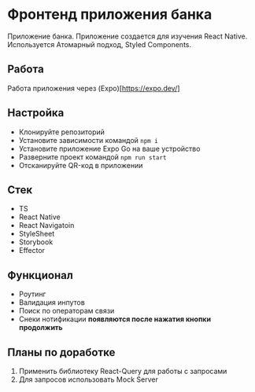 # Фронтенд приложения банка
Приложение банка. Приложение создается для изучения React Native. Используется Атомарный подход, Styled Components.

## Работа
Работа приложения через (Expo)[https://expo.dev/]

## Настройка
* Клонируйте репозиторий
* Установите зависимости командой `npm i`
* Установите приложение Expo Go на ваше устройство
* Разверните проект командой `npm run start`
* Отсканируйте QR-код в приложении

## Стек
* TS
* React Native
* React Navigatoin
* StyleSheet
* Storybook
* Effector

## Функционал
* Роутинг
* Валидация инпутов
* Поиск по операторам связи 
* Снеки нотификации **появляются после нажатия кнопки продолжить**

## Планы по доработке
1. Применить библиотеку React-Query для работы с запросами
2. Для запросов использовать Mock Server